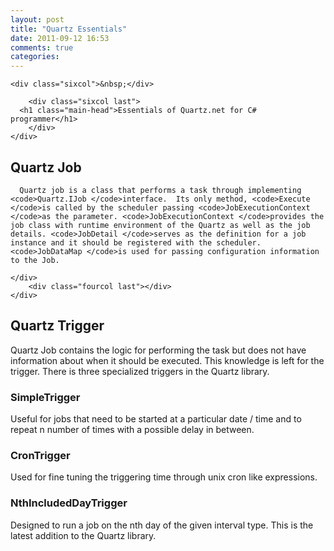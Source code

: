 ```yaml
---
layout: post
title: "Quartz Essentials"
date: 2011-09-12 16:53
comments: true
categories: 
---
```

<div class="container">
	<div class="row">
    
    <div class="sixcol">&nbsp;</div>

		<div class="sixcol last">
      <h1 class="main-head">Essentials of Quartz.net for C# programmer</h1>
		</div>
	</div>
</div>




<div class="container padding40">
	<div class="row">
    <h2>
      Quartz Job
    </h2>
		<div class="eightcol">
    
      
      Quartz job is a class that performs a task through implementing <code>Quartz.IJob </code>interface.  Its only method, <code>Execute </code>is called by the scheduler passing <code>JobExecutionContext </code>as the parameter. <code>JobExecutionContext </code>provides the job class with runtime environment of the Quartz as well as the job details. <code>JobDetail </code>serves as the definition for a job instance and it should be registered with the scheduler. <code>JobDataMap </code>is used for passing configuration information to the Job.

    </div>
		<div class="fourcol last"></div>
	</div>
</div>


<div class="container padding40">
	<div class="row">
    <H2>
      Quartz Trigger
    </H2>
		<div class="eightcol">
      Quartz Job contains the logic for performing the task but does not have information about when it should be executed. This knowledge is left for the trigger. There is three specialized triggers in the Quartz library.
    </div>
		<div class="fourcol last right-align"></div>
	</div>
</div>


<div class="container gray padding40">
	<div class="row">
		<div class="fourcol"><h3>SimpleTrigger</h3>
      <p class="para">Useful for jobs that need to be started at a particular date / time and to repeat n number of times with a possible delay in between.</p>
    </div>
		<div class="fourcol"><h3>CronTrigger</h3>
      <p class="para">Used for fine tuning the triggering time through unix cron like expressions.</p>
    </div>
		<div class="fourcol last"><h3>NthIncludedDayTrigger</h3>
      <p class="para">Designed to run a job on the nth day of the given interval type. This is the latest addition to the Quartz library.</p>
    </div> 
	</div>
</div>





